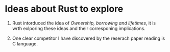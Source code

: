 
# Ideas about Rust to explore

1. Rust intorduced the idea of *Ownership, borrowing and lifetimes*, it is wrth exlporing these ideas and their corresponing implications.
 
2. One clear competitor I have discovered by the reserach paper reading is C language.
